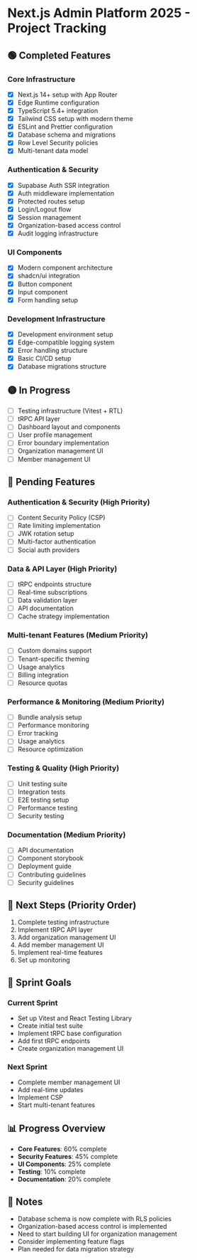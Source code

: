 # Next.js Admin Platform 2025 - Project Tracking

## 🟢 Completed Features

### Core Infrastructure
- [x] Next.js 14+ setup with App Router
- [x] Edge Runtime configuration
- [x] TypeScript 5.4+ integration
- [x] Tailwind CSS setup with modern theme
- [x] ESLint and Prettier configuration
- [x] Database schema and migrations
- [x] Row Level Security policies
- [x] Multi-tenant data model

### Authentication & Security
- [x] Supabase Auth SSR integration
- [x] Auth middleware implementation
- [x] Protected routes setup
- [x] Login/Logout flow
- [x] Session management
- [x] Organization-based access control
- [x] Audit logging infrastructure

### UI Components
- [x] Modern component architecture
- [x] shadcn/ui integration
- [x] Button component
- [x] Input component
- [x] Form handling setup

### Development Infrastructure
- [x] Development environment setup
- [x] Edge-compatible logging system
- [x] Error handling structure
- [x] Basic CI/CD setup
- [x] Database migrations structure

## 🟡 In Progress
- [ ] Testing infrastructure (Vitest + RTL)
- [ ] tRPC API layer
- [ ] Dashboard layout and components
- [ ] User profile management
- [ ] Error boundary implementation
- [ ] Organization management UI
- [ ] Member management UI

## 🔴 Pending Features

### Authentication & Security (High Priority)
- [ ] Content Security Policy (CSP)
- [ ] Rate limiting implementation
- [ ] JWK rotation setup
- [ ] Multi-factor authentication
- [ ] Social auth providers

### Data & API Layer (High Priority)
- [ ] tRPC endpoints structure
- [ ] Real-time subscriptions
- [ ] Data validation layer
- [ ] API documentation
- [ ] Cache strategy implementation

### Multi-tenant Features (Medium Priority)
- [ ] Custom domains support
- [ ] Tenant-specific theming
- [ ] Usage analytics
- [ ] Billing integration
- [ ] Resource quotas

### Performance & Monitoring (Medium Priority)
- [ ] Bundle analysis setup
- [ ] Performance monitoring
- [ ] Error tracking
- [ ] Usage analytics
- [ ] Resource optimization

### Testing & Quality (High Priority)
- [ ] Unit testing suite
- [ ] Integration tests
- [ ] E2E testing setup
- [ ] Performance testing
- [ ] Security testing

### Documentation (Medium Priority)
- [ ] API documentation
- [ ] Component storybook
- [ ] Deployment guide
- [ ] Contributing guidelines
- [ ] Security guidelines

## 📅 Next Steps (Priority Order)

1. Complete testing infrastructure
2. Implement tRPC API layer
3. Add organization management UI
4. Add member management UI
5. Implement real-time features
6. Set up monitoring

## 🎯 Sprint Goals

### Current Sprint
- Set up Vitest and React Testing Library
- Create initial test suite
- Implement tRPC base configuration
- Add first tRPC endpoints
- Create organization management UI

### Next Sprint
- Complete member management UI
- Add real-time updates
- Implement CSP
- Start multi-tenant features

## 📊 Progress Overview

- **Core Features**: 60% complete
- **Security Features**: 45% complete
- **UI Components**: 25% complete
- **Testing**: 10% complete
- **Documentation**: 20% complete

## 📝 Notes

- Database schema is now complete with RLS policies
- Organization-based access control is implemented
- Need to start building UI for organization management
- Consider implementing feature flags
- Plan needed for data migration strategy 